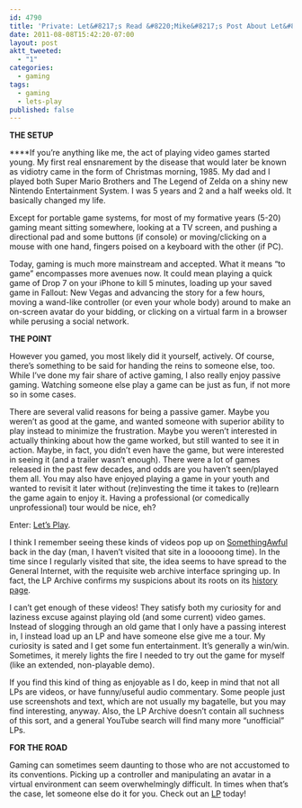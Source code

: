 ```yaml
---
id: 4790
title: 'Private: Let&#8217;s Read &#8220;Mike&#8217;s Post About Let&#8217;s Play Videos&#8221;'
date: 2011-08-08T15:42:20-07:00
layout: post
aktt_tweeted:
  - "1"
categories:
  - gaming
tags:
  - gaming
  - lets-play
published: false
---
```

**THE SETUP**

****If you&#8217;re anything like me, the act of playing video games started young. My first real ensnarement by the disease that would later be known as vidiotry came in the form of Christmas morning, 1985. My dad and I played both Super Mario Brothers and The Legend of Zelda on a shiny new Nintendo Entertainment System. I was 5 years and 2 and a half weeks old. It basically changed my life.

Except for portable game systems, for most of my formative years (5-20) gaming meant sitting somewhere, looking at a TV screen, and pushing a directional pad and some buttons (if console) or moving/clicking on a mouse with one hand, fingers poised on a keyboard with the other (if PC).

Today, gaming is much more mainstream and accepted. What it means &#8220;to game&#8221; encompasses more avenues now. It could mean playing a quick game of Drop 7 on your iPhone to kill 5 minutes, loading up your saved game in Fallout: New Vegas and advancing the story for a few hours, moving a wand-like controller (or even your whole body) around to make an on-screen avatar do your bidding, or clicking on a virtual farm in a browser while perusing a social network.

**THE POINT**

However you gamed, you most likely did it yourself, actively. Of course, there&#8217;s something to be said for handing the reins to someone else, too. While I&#8217;ve done my fair share of active gaming, I also really enjoy passive gaming. Watching someone else play a game can be just as fun, if not more so in some cases.

There are several valid reasons for being a passive gamer. Maybe you weren&#8217;t as good at the game, and wanted someone with superior ability to play instead to minimize the frustration. Maybe you weren&#8217;t interested in actually thinking about how the game worked, but still wanted to see it in action. Maybe, in fact, you didn&#8217;t even have the game, but were interested in seeing it (and a trailer wasn&#8217;t enough). There were a lot of games released in the past few decades, and odds are you haven&#8217;t seen/played them all. You may also have enjoyed playing a game in your youth and wanted to revisit it later without (re)investing the time it takes to (re)learn the game again to enjoy it. Having a professional (or comedically unprofessional) tour would be nice, eh?

Enter: [Let&#8217;s Play](http://lparchive.org).

I think I remember seeing these kinds of videos pop up on [SomethingAwful](http://somethingawful.com) back in the day (man, I haven&#8217;t visited that site in a looooong time). In the time since I regularly visited that site, the idea seems to have spread to the General Internet, with the requisite web archive interface springing up. In fact, the LP Archive confirms my suspicions about its roots on its [history page](http://lparchive.org/history).

I can&#8217;t get enough of these videos! They satisfy both my curiosity for and laziness excuse against playing old (and some current) video games. Instead of slogging through an old game that I only have a passing interest in, I instead load up an LP and have someone else give me a tour. My curiosity is sated and I get some fun entertainment. It&#8217;s generally a win/win. Sometimes, it merely lights the fire I needed to try out the game for myself (like an extended, non-playable demo).

If you find this kind of thing as enjoyable as I do, keep in mind that not all LPs are videos, or have funny/useful audio commentary. Some people just use screenshots and text, which are not usually my bagatelle, but you may find interesting, anyway. Also, the LP Archive doesn&#8217;t contain all suchness of this sort, and a general YouTube search will find many more &#8220;unofficial&#8221; LPs.

**FOR THE ROAD**

Gaming can sometimes seem daunting to those who are not accustomed to its conventions. Picking up a controller and manipulating an avatar in a virtual environment can seem overwhelmingly difficult. In times when that&#8217;s the case, let someone else do it for you. Check out an [LP](http://lparchive.org) today!
